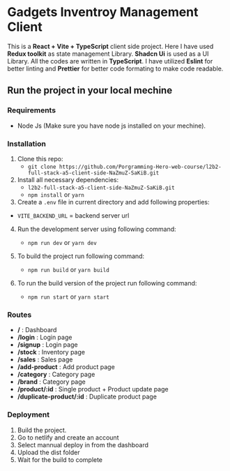 # Gadgets Inventroy Management Client

This is a **React + Vite + TypeScript** client side project. Here I have used **Redux toolkit** as state management Library. **Shadcn Ui** is used as a UI Library. All the codes are written in **TypeScript**. I have utilized **Eslint** for better linting and **Prettier** for better code formating to make code readable.

## Run the project in your local mechine

### Requirements

- Node Js (Make sure you have node js installed on your mechine).

### Installation

1. Clone this repo:
   - `git clone https://github.com/Porgramming-Hero-web-course/l2b2-full-stack-a5-client-side-NaZmuZ-SaKiB.git`
2. Install all necessary dependencies:
   - `l2b2-full-stack-a5-client-side-NaZmuZ-SaKiB.git`
   - `npm install` or `yarn`
3. Create a `.env` file in current directory and add following properties:

- `VITE_BACKEND_URL` = backend server url

4. Run the development server using following command:
   - `npm run dev` or `yarn dev`
5. To build the project run following command:
   - `npm run build` or `yarn build`
6. To run the build version of the project run following command:

   - `npm run start` or `yarn start`

### Routes

- **/** : Dashboard
- **/login** : Login page
- **/signup** : Login page
- **/stock** : Inventory page
- **/sales** : Sales page
- **/add-product** : Add product page
- **/category** : Category page
- **/brand** : Category page
- **/product/:id** : Single product + Product update page
- **/duplicate-product/:id** : Duplicate product page

### Deployment

1. Build the project.
2. Go to netlify and create an account
3. Select mannual deploy in from the dashboard
4. Upload the dist folder
5. Wait for the build to complete
